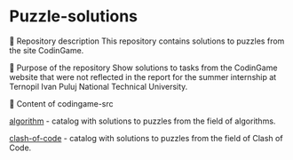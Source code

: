 # Puzzle-solutions

📁 Repository description
This repository contains solutions to puzzles from the site CodinGame.

🎯 Purpose of the repository
Show solutions to tasks from the CodinGame website that were not reflected in the report for the summer internship at Ternopil Ivan Puluj National Technical University.

📌 Content of codingame-src

[algorithm](/codingame-src/algorithm/) - catalog with solutions to puzzles from the field of algorithms.

[clash-of-code](/codingame-src/clash-of-code/) - catalog with solutions to puzzles from the field of Clash of Code.
